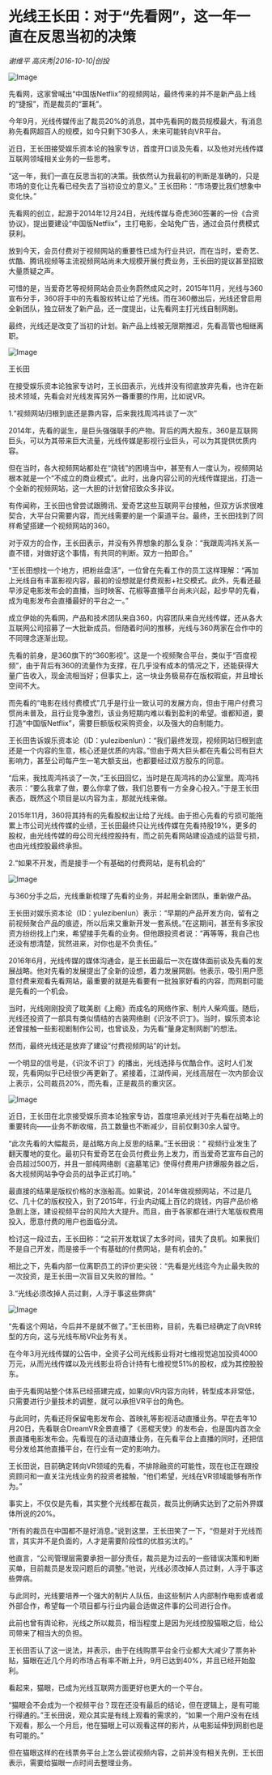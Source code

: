 # 光线王长田：对于“先看网”，这一年一直在反思当初的决策

*谢维平  高庆秀|2016-10-10|创投*

![Image](http://p2.pstatp.com/large/2ee30000f3f85fccf1d1)

先看网，这家曾喊出“中国版Netflix”的视频网站，最终传来的并不是新产品上线的“捷报”，而是裁员的“噩耗”。

今年9月，光线传媒传出了裁员20%的消息，其中先看网的裁员规模最大，有消息称先看网超百人的规模，如今只剩下30多人，未来可能转向VR平台。

近日，王长田接受娱乐资本论的独家专访，首度开口谈及先看，以及他对光线传媒互联网领域相关业务的一些思考。

“这一年，我们一直在反思当初的决策。我依然认为我最初的判断是准确的，只是市场的变化让先看已经失去了当初设立的意义。” 王长田称：“市场要比我们想象中变化快。”

先看网的创立，起源于2014年12月24日，光线传媒与奇虎360签署的一份《合资协议》，提出要建设“中国版Netflix”，主打电影，全站免广告，通过会员付费模式获利。

放到今天，会员付费对于视频网站的重要性已成为行业共识，而在当时，爱奇艺、优酷、腾讯视频等主流视频网站尚未大规模开展付费业务，王长田的提议甚至招致大量质疑之声。

可惜的是，当爱奇艺等视频网站会员业务蔚然成风之时，2015年11月，光线与360宣布分手，360将手中的先看股权转让给了光线。而在360撤出后，光线还曾启用全新团队，独立研发了新产品，还一度提出，让先看网主打光线自制网剧。

最终，光线还是改变了当初的计划。新产品上线被无限期推迟，先看高管也相继离职。

![Image](http://p2.pstatp.com/large/31b90000ca6c6fcb0992)

王长田

在接受娱乐资本论独家专访时，王长田表示，光线并没有彻底放弃先看，也许在新技术领域，先看会对光线发挥另外一番重要的作用，比如说VR。

1.“视频网站归根到底还是靠内容，后来我找周鸿祎谈了一次”

2014年，先看的诞生，是巨头强强联手的产物。背后的两大股东，360是互联网巨头，可以为其带来巨大流量，光线传媒是影视行业巨头，可以为其提供优质内容。

但在当时，各大视频网站都处在“烧钱”的困境当中，甚至有人一度认为，视频网站根本就是一个“不成立的商业模式”。此时，出身内容公司的光线传媒提出，打造一个全新的视频网站，这一大胆的计划曾招致众多非议。

有传闻称，王长田也曾尝试跟腾讯、爱奇艺这些互联网平台接触，但双方诉求很难契合，大平台只需要内容，而光线需要的是一个渠道平台。最终，王长田找到了同样希望搭建一个视频网站的360。

对于双方的合作，王长田表示，并没有外界想象的那么复杂：“我跟周鸿祎关系一直不错，对做好这个事情，有共同的判断。双方一拍即合。”

“王长田想找一个地方，把粉丝盘活”，一位曾在先看工作的员工这样理解：“再加上光线自有丰富影视内容，最初的设想就是付费观影+社交模式。此外，先看还最早涉足电影发布会的直播，当时映客、花椒等直播平台尚未兴起，起步早的先看，成为电影发布会直播最好的平台之一。”

成立伊始的先看网，产品和技术团队来自360，内容团队来自光线传媒，还从各大互联网公司招募了一大批新成员。但随着时间的推移，光线与360两家在合作中的不同理念逐渐出现。

先看的前身，是360旗下的“360影视”。这是一个视频聚合平台，类似于“百度视频”，由于背后有360的流量作为支撑，在几乎没有成本的情况之下，还能获得大量广告收入，现金流相当好；但事实上，这一块业务极易存在版权瑕疵，并且增长空间不大。

而先看的“电影在线付费模式”几乎是行业一致认可的发展方向，但由于用户付费习惯尚未普及，且行业竞争激烈，该业务短期内难以看到盈利的希望。谁都知道，要打造“中国版Netflix”，需要巨额版权采购资金，以及强大的自制能力。

王长田告诉娱乐资本论（ID：yulezibenlun）：“我们最终发现，视频网站归根到底还是一个内容的生意，核心还是优质的内容。”但由于两大巨头都在先看公司有巨大影响力，甚至公司每产生一笔大额支出，也都要经过双方股东的同意。

“后来，我找周鸿祎谈了一次，”王长田回忆，当时是在周鸿祎的办公室里。周鸿祎表示：“要么我拿了做，要么你拿了做，我们总要有一方全身心投入。”于是王长田表态，既然这个项目是以内容为主，那就光线来做。

2015年11月，360将其持有的先看股权出让给了光线。由于担心先看的亏损可能拖累上市公司光线传媒的业绩，王长田最终只让光线传媒在先看持股19%，更多的股权，由光线传媒的母公司光线控股持有，而之前先看网站建设造成的运营亏损，也由光线控股最终承担。

2.“如果不开发，而是接手一个有基础的付费网站，是有机会的”

![Image](http://p1.pstatp.com/large/31b90000ca71d01bfb9e)

与360分手之后，光线重新梳理了先看的业务，并起用全新团队，重新做产品。

王长田对娱乐资本论（ID：yulezibenlun）表示：“早期的产品开发方向，留有之前视频聚合产品的痕迹，所以后来又重新开发一套系统。”在这期间，甚至有多家投资方纷纷找上门来，希望接手先看的业务。但他跟投资者说：“再等等，我自己也还没有想清楚，贸然进来，对你也是不负责任。”

2016年6月，光线传媒的媒体沟通会，是王长田最后一次在媒体面前谈及先看的发展战略。他对先看的发展提出了全新的设想，着力发展网剧。他表示，吸引用户愿意付费来观看先看网站，最重要的就是先看要有一批独家好看的内容，而网剧可能是先看的一个机会。

当时，光线刚刚投资了耽美剧《上瘾》而成名的网络作家、制片人柴鸡蛋。随后，光线还投资了一部具有类似情结的古装网络剧《识汝不识丁》。当时，娱乐资本论还曾接触一些影视剧制作公司，也曾谈及，为先看“量身定制网剧”的想法。

然而，最终光线还是放弃了建设“付费视频网站”的计划。

一个明显的信号是，《识汝不识丁》的播出，光线选择与优酷合作。这时人们发现，先看网似乎已经很少再更新了。紧接着，江湖传闻，光线高层在一次内部会议上表示，公司裁员20%，而先看，正是裁员的重灾区。

![Image](http://p2.pstatp.com/large/31b90000ca708f86b2a4)

近日，王长田在北京接受娱乐资本论独家专访，首度坦承光线对于先看在战略上的重要转向——业务不断收缩，员工数量也不断减少，目前仅剩30余人留守。

“此次先看的大幅裁员，是战略方向上反思的结果。”王长田说：“ 视频行业发生了翻天覆地的变化。最初只有爱奇艺在会员付费业务上发力，而当爱奇艺宣布自己的会员超过500万，并且一部纯网络剧《盗墓笔记》使得付费用户挤爆服务器之后，各大视频网站争夺会员的战争正式打响。”

最直接的结果是版权价格的水涨船高。如果说，2014年做视频网站，不过是几亿、几十亿的版权投入，到了2015年，行业内动辄上百亿的烧钱，内容产品价格急剧上涨，建设视频平台的风险大大提升。而且，由于各家都在进行大笔版权费用投入，愿意付费的用户也面临分流。

检讨这一段过去，王长田称：“之前开发耽误了太多时间，错失了良机。如果我们不是自己开发，而是接手一个有基础的付费网站，是有机会的。”

相比之下，先看内部一位离职员工的评价更尖锐：“先看是光线迄今为止最失败的一次投资，是王长田一次盲目又失败的冒险。“

3.“光线必须改掉人员过剩，人浮于事这些弊病”

![Image](http://p3.pstatp.com/large/31c10000ca1e7cfa6b35)

“先看这个网站，今后并不是就不做了。”王长田称，目前，先看已经确定了向VR转型的方向，这与光线布局VR业务有关。

在今年3月光线传媒的公告中，全资子公司光线影业将对七维视觉追加投资4000万元，从而光线传媒以及光线影业将合计持有七维视觉51%的股权，成为其控股股东。

由于先看网站整个体系已经搭建完成，如果向VR内容方向转，转型成本非常低，只需要进行少量技术的调整，就可以承担VR平台的角色。

与此同时，先看还将保留电影发布会、首映礼等影视活动直播业务。早在去年10月20日，先看联合DreamVR全景直播了《恶棍天使》的发布会，也是国内首次全景直播电影发布会。先看现在的活动直播业务，在先看平台上直播的同时，还把信号分发给其他直播平台，在行业有一定的影响力。

王长田说，目前确定转向VR领域的先看，不排除融资的可能性，现在也正在跟投资顾问和一直关注光线业务的投资者接触，“他们希望，光线在VR领域能够有所作为。”

事实上，不仅仅是先看，其实整个光线都在裁员，裁员比例确实达到了之前外界媒体所说的20%。

“所有的裁员在中国都不是好消息。”说到这里，王长田笑了一下，“但是对于光线而言，其实并不是负面的，人才是需要阶段性的优胜劣汰的。”

他直言，“公司管理层需要承担一部分责任，裁员是为过去的一些错误决策和判断买单，目前裁员是发现问题后的调整。”他说，光线必须改掉人员过剩，人浮于事这些弊病。

与此同时，光线要培养一个强大的制片人队伍，由这些制片人内部制作电影或者或外部合作，希望每一个项目都与行业内最合适做这件事的公司进行合作。

此前也曾有舆论称，光线之所以裁员，相当程度上是因为光线控股猫眼之后，给公司带来了相当大的负担。

王长田否认了这一说法，并表示，由于在线购票平台全行业都大大减少了票务补贴，猫眼在近几个月的市场占有率不断上升，9月已达到40%，并且已经开始盈利。

看起来，猫眼，已成为光线互联网方面更好也更大的一个平台。

“猫眼会不会成为一个视频平台？现在还没有最后的结论，但在逻辑上，是有可能行得通的。”王长田说，观众其实是有线上观看的需求的，“如果一个用户没有在线下观看，那么一个月后，他在猫眼上可以观看这样的影片，从电影延伸到网剧也是有可能的。”

但在猫眼这样的在线票务平台上怎么尝试视频内容，之前并没有相关先例，王长田表示，需要给猫眼一点时间去整理业务。


